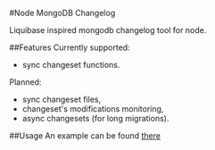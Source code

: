 #Node MongoDB Changelog

Liquibase inspired mongodb changelog tool for node.

##Features
Currently supported:
- sync changeset functions.

Planned:
- sync changeset files,
- changeset's modifications monitoring,
- async changesets (for long migrations).

##Usage
An example can be found [there](https://github.com/malykhinvi/appetit/blob/master/initDB.js#L12)
